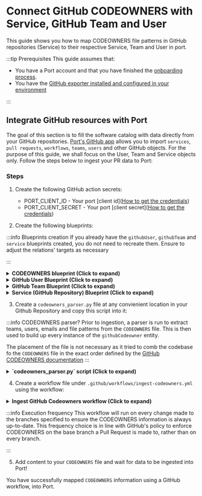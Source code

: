 # Connect GitHub CODEOWNERS with Service, GitHub Team and User

This guide shows you how to map CODEOWNERS file patterns in GitHub repositories (Service) to their respective Service, Team and User in port.

:::tip Prerequisites
This guide assumes that:
- You have a Port account and that you have finished the [onboarding process](/quickstart).
- You have the [GitHub exporter installed and configured in your environment](/build-your-software-catalog/sync-data-to-catalog/git/github/installation.md)

:::

## Integrate GitHub resources with Port
The goal of this section is to fill the software catalog with data directly from your GitHub repositories. [Port's GitHub app](https://docs.getport.io/build-your-software-catalog/sync-data-to-catalog/git/github/) allows you to import `services`, `pull requests`, `workflows`, `teams`, `users` and other GitHub objects. For the purpose of this guide, we shall focus on the User, Team and Service objects only. Follow the steps below to ingest your PR data to Port:

### Steps

1. Create the following GitHub action secrets:
    * PORT_CLIENT_ID - Your port [client id]([How to get the credentials](https://docs.getport.io/build-your-software-catalog/sync-data-to-catalog/api/#find-your-port-credentials))
    * PORT_CLIENT_SECRET - Your port [client secret]([How to get the credentials](https://docs.getport.io/build-your-software-catalog/sync-data-to-catalog/api/#find-your-port-credentials))

2. Create the following blueprints:

:::info Blueprints creation
If you already have the `githubUser`, `githubTeam` and `service` blueprints created, you do not need to recreate them. Ensure to adjust the relations' targets as necessary

:::

<details>
<summary><b>CODEOWNERS blueprint (Click to expand)</b></summary>

```json showLineNumbers
{
  "identifier": "githubCodeowners",
  "description": "This blueprint represents a CODEOWNERS file in a service",
  "title": "Github Codeowners",
  "icon": "Github",
  "schema": {
    "properties": {
      "location": {
        "type": "string",
        "title": "File location",
        "description": "File path to CODEOWNERS file"
      },
      "url": {
        "type": "string",
        "title": "Github URL",
        "format": "url",
        "description": "the link to the repo in our github"
      },
      "pattern": {
        "type": "string",
        "title": "File & Folder pattern",
        "description": "Regex pattern depicting the folder or file the teams and users have access to"
      }
    },
    "required": []
  },
  "mirrorProperties": {},
  "calculationProperties": {},
  "aggregationProperties": {},
  "relations": {
    "team": {
      "title": "Teams",
      "target": "githubTeam",
      "required": false,
      "many": true
    },
    "service": {
      "title": "Service",
      "target": "githubRepository",
      "required": false,
      "many": false
    },
    "user": {
      "title": "Users",
      "target": "githubUser",
      "required": false,
      "many": true
    }
  }
}
```

</details>

<details>
<summary><b>GitHub User Blueprint (Click to expand)</b></summary>

```json showLineNumbers
{
  "identifier": "githubUser",
  "title": "Github User",
  "icon": "Microservice",
  "schema": {
    "properties": {},
    "required": []
  },
  "mirrorProperties": {},
  "calculationProperties": {},
  "aggregationProperties": {},
  "relations": {
    "user": {
      "title": "User",
      "target": "user",
      "required": false,
      "many": false
    }
  }
}
```

</details>

<details>
<summary><b>GitHub Team Blueprint (Click to expand)</b></summary>

```json showLineNumbers
{
  "identifier": "githubTeam",
  "title": "GitHub Team",
  "icon": "Github",
  "schema": {
    "properties": {
      "slug": {
        "title": "Slug",
        "type": "string"
      },
      "description": {
        "title": "Description",
        "type": "string"
      },
      "link": {
        "title": "Link",
        "icon": "Link",
        "type": "string",
        "format": "url"
      },
      "permission": {
        "title": "Permission",
        "type": "string"
      },
      "notification_setting": {
        "title": "Notification Setting",
        "type": "string"
      }
    },
    "required": []
  },
  "mirrorProperties": {},
  "calculationProperties": {},
  "relations": {}
}
```

</details>


<details>
<summary><b>Service (GitHub Repository) Blueprint (Click to expand)</b></summary>

```json showLineNumbers
{
  "identifier": "service",
  "title": "Service",
  "icon": "Microservice",
  "schema": {
    "properties": {
      "readme": {
        "title": "README",
        "type": "string",
        "format": "markdown"
      },
      "url": {
        "title": "Service URL",
        "type": "string",
        "format": "url"
      },
      "defaultBranch": {
        "title": "Default branch",
        "type": "string"
      }
    },
    "required": []
  },
  "mirrorProperties": {},
  "calculationProperties": {},
  "relations": {}
}
```

</details>

3. Create a `codeowners_parser.py` file at any convienient location in your Github Repository and copy this script into it:

:::info CODEOWNERS parser?
Prior to ingestion, a parser is run to extract teams, users, emails and file patterns from the `CODEOWNERS` file. This is then used to build up every instance of the `githubCodeowner` entity.

The placement of the file is not necessary as it tried to comb the codebase fo the `CODEOWNERS` file in the exact order defined by the [GitHub CODEOWNERS documentation](https://docs.github.com/en/repositories/managing-your-repositorys-settings-and-features/customizing-your-repository/about-code-owners#codeowners-file-location)
:::

<details>
<summary><b>`codeowners_parser.py` script (Click to expand)</b></summary>

```python showLineNumbers
import os
import re
import sys
from dataclasses import dataclass
from enum import StrEnum

CODEOWNERS_FILE_PATHS = [
    ".github/CODEOWNERS",
    "CODEOWNERS",
    "docs/CODEOWNERS",
]


def remove_comment_lines(text: list[str]):
    COMMENT_CHAR = "#"
    for line in text:
        if (current_line := line.strip()) and not current_line.startswith(COMMENT_CHAR):
            yield line


def split_pattern_into_tokens(text: str):
    return text.split()


EMAIL_REGEX = r"^[a-zA-Z0-9_.+-]+@[a-zA-Z0-9-]+\.[a-zA-Z0-9-.]+$"
TEAM_REGEX = r"\@[\w|-]+\/[\w+|-]+"
USERNAME_REGEX = r"\@[\w|-]+"


class GithubEntityType(StrEnum):
    USERNAME = "username"
    EMAIL = "email"
    TEAM = "team"


@dataclass
class GithubEntity:
    type: GithubEntityType
    value: str


PATTERNS = {
    GithubEntityType.USERNAME: USERNAME_REGEX,
    GithubEntityType.EMAIL: EMAIL_REGEX,
    GithubEntityType.TEAM: TEAM_REGEX,
}

def parse_string_to_entity_type(text: str):
    for key, value in PATTERNS.items():
        if re.fullmatch(value, text):
            return key, text

    return None


def create_entity_from_value(entity_type: GithubEntityType, value: str) -> GithubEntity:
    entity = GithubEntity(entity_type, value)
    return entity


def get_codeowner_file():
    for path in CODEOWNERS_FILE_PATHS:
        if os.path.isfile(path):
            return path

    return None


def provide_entities():
    codeowners_file = get_codeowner_file()
    if not codeowners_file:
        print("Error parsing file: CODEOWNERS not found in the right location")
        sys.exit(1)

    with open(codeowners_file) as codeowners:
        # CODEOWNERS files aren't supposed to be more than 3mb so we can
        # safely load into memory
        cleaned_lines = remove_comment_lines(codeowners.readlines())

    for cleaned_line in cleaned_lines:
        tokens = split_pattern_into_tokens(cleaned_line)
        valid_entries = list(filter(None, map(parse_string_to_entity_type, tokens)))
        for entry in valid_entries:
            yield create_entity_from_value(*entry)


if __name__ == "__main__":
    entities = provide_entities()

```

</details>

4. Create a workflow file under `.github/workflows/ingest-codeowners.yml` using the workflow:

<details>
<summary><b>Ingest GitHub Codeowners workflow (Click to expand)</b></summary>

```yaml showLineNumbers
name: Ingest Codeowners
on:
   push:
    branches:
      - 'main'
      - 'releases/**'

jobs:
  ingest_codeowners:
    runs-on: ubuntu-latest
  
  steps:
      - uses: actions/checkout@v4
        with:
          fetch-depth: 1
      
      - name: Set up Python 3.12
        uses: actions/setup-python@v5
        with:
          python-version: '3.12'
      
      - name: Ingest Codeowners
        run: |
          python <path/to/codeowners_parser.py>
```

</details>

:::info Execution frequency
This workflow will run on every change made to the branches specified to ensure the CODEOWNERS information is always up-to-date. This frequency choice is in line with GitHub's policy to enforce CODEOWNERS on the base branch a Pull Request is made to, rather than on every branch.

:::

5. Add content to your `CODEOWNERS` file and wait for data to be ingested into Port!

You have successfully mapped `CODEOWNERS` information using a GitHub workflow, into Port.
